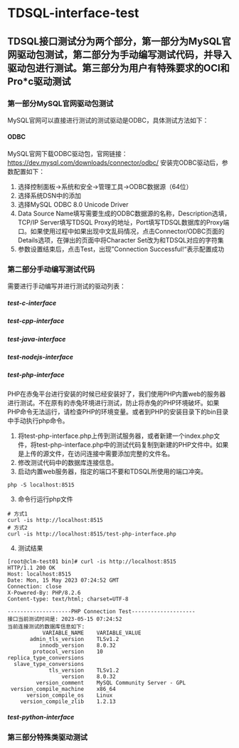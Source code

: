 # TDSQL-interface-test

## TDSQL接口测试分为两个部分，第一部分为MySQL官网驱动包测试，第二部分为手动编写测试代码，并导入驱动包进行测试。第三部分为用户有特殊要求的OCI和Pro\*c驱动测试

### 第一部分MySQL官网驱动包测试 
MySQL官网可以直接进行测试的测试驱动是ODBC，具体测试方法如下：

#### ODBC
MySQL官网下载ODBC驱动包，官网链接：https://dev.mysql.com/downloads/connector/odbc/
安装完ODBC驱动后，参数配置如下：
1. 选择控制面板->系统和安全->管理工具->ODBC数据源（64位）
2. 选择系统DSN中的添加
3. 选择MySQL ODBC 8.0 Unicode Driver
4. Data Source Name填写需要生成的ODBC数据源的名称，Description选填，TCP/IP Server填写TDSQL Proxy的地址，Port填写TDSQL数据库的Proxy端口。如果使用过程中如果出现中文乱码情况，点击Connector/ODBC页面的Details选项，在弹出的页面中将Character Set改为和TDSQL对应的字符集
5. 参数设置结束后，点击Test，出现”Connection Successful!“表示配置成功
### 第二部分手动编写测试代码
需要进行手动编写并进行测试的驱动列表：
##### test-c-interface

##### test-cpp-interface

##### test-java-interface

##### test-nodejs-interface

##### test-php-interface
PHP在赤兔平台进行安装的时候已经安装好了，我们使用PHP内置web的服务器进行测试。不在原有的赤兔环境进行测试，防止将赤兔的PHP环境破坏。如果PHP命令无法运行，请检查PHP的环境变量。或者到PHP的安装目录下的bin目录中手动执行php命令。
1. 将test-php-interface.php上传到测试服务器，或者新建一个index.php文件，将test-php-interface.php中的测试代码复制到新建的PHP文件中。如果是上传的源文件，在访问连接中需要添加完整的文件名。
2. 修改测试代码中的数据库连接信息。
3. 启动内置web服务器，指定的端口不要和TDSQL所使用的端口冲突。
```shell
php -S localhost:8515
```
3. 命令行运行php文件

```shell
# 方式1
curl -is http://localhost:8515
# 方式2
curl -is http://localhost:8515/test-php-interface.php
```
4. 测试结果

```shell
[root@clm-test01 bin]# curl -is http://localhost:8515
HTTP/1.1 200 OK
Host: localhost:8515
Date: Mon, 15 May 2023 07:24:52 GMT
Connection: close
X-Powered-By: PHP/8.2.6
Content-type: text/html; charset=UTF-8

--------------------PHP Connection Test--------------------
接口当前测试时间是: 2023-05-15 07:24:52
当前连接测试的数据库信息如下: 
           VARIABLE_NAME	VARIABLE_VALUE
       admin_tls_version	TLSv1.2
          innodb_version	8.0.32
        protocol_version	10
replica_type_conversions	
  slave_type_conversions	
             tls_version	TLSv1.2
                 version	8.0.32
         version_comment	MySQL Community Server - GPL
 version_compile_machine	x86_64
      version_compile_os	Linux
    version_compile_zlib	1.2.13
```

##### test-python-interface

### 第三部分特殊类驱动测试




